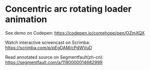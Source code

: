 # Concentric arc rotating loader animation

See demo on Codepen: https://codepen.io/comehope/pen/OZmXQX

Watch interactive screencast on Scrimba: https://scrimba.com/p/pEgDAM/cPdWVuD

Read annotated source on Segmentfault(zh-cn): https://segmentfault.com/a/1190000014682999
